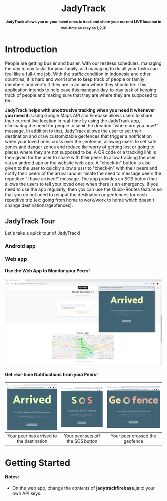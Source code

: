 
<h1 align="center">JadyTrack</h1>
<p align="center">
<sup><b>JadyTrack allows you or your loved ones to track and share your current LIVE location in real-time as easy as 1,2,3! </b></sup>
</p>



# Introduction

People are getting busier and busier. With our restless schedules, managing the day to day tasks for your family, and managing to do all your tasks can feel like a full-time job. With the traffic condition in Indonesia and other countries, it is hard and worrisome to keep track of people or family members and verify if they are in an area where they should be. This application intends to help ease this mundane day-to-day task of keeping track of people and making sure that they are where they are supposed to be.  

<b>JadyTrack helps with unobtrusive tracking when you need it whenever you need it.</b> Using Google Maps API and Firebase allows users to share their current live location in real-time by using the JadyTrack app, eliminating the need for people to send the dreaded "where are you now?" message. In addition to that, JadyTrack allows the user to set their destination and draw customizable geofences that trigger a notification when your loved ones cross over the geofence, allowing users to set safe zones and danger zones and reduce the worry of getting lost or going to places where they are not supposed to be. A QR code or a tracking link is then given for the user to share with their peers to allow tracking the user via an android app or the website web-app. A "check-in" button is also given to the user to quickly allow a user to "check-in" with their peers and notify their peers of the arrival and eliminate the need to message peers the repetitive "I have arrived!" message. The app provides an SOS button that allows the users to tell your loved ones when there is an emergency. If you need to use the app regularly, then you can use the Quick-Routes feature so that you do not need to reinput the destination or geofences for each repetitive trip (ex: going from home to work/work to home which doesn't change destinations/geofences).


## JadyTrack Tour

Let's take a quick tour of JadyTrack!

### Android app

### Web app

#### Use the Web App to Monitor your Peers!

![screenshot-jady](https://github.com/jamesadhitthana/JadyTrack/blob/master/Screenshots/jady-web-full.png)

#### Get real-time Notifications from your Peers!

| [![WebAppArrived](https://github.com/jamesadhitthana/JadyTrack/blob/master/Screenshots/jady-web-arrived.png)](https://github.com/jamesadhitthana/)  |[![WebAppSOS](https://github.com/jamesadhitthana/JadyTrack/blob/master/Screenshots/jady-web-sos.png)](https://github.com/jamesadhitthana/)  |[![WebAppGeofence](https://github.com/jamesadhitthana/JadyTrack/blob/master/Screenshots/jady-web-geofence.png)](https://github.com/jamesadhitthana/) |
|:---:|:---:|:---:|
| Your peer has arrived to the destination | Your peer sets off the SOS button | Your peer crossed the geofence |






# Getting Started

#### Notes:
- On the web app, change the contents of <b>jadytrackfirebase.js</b> to your own API keys.
